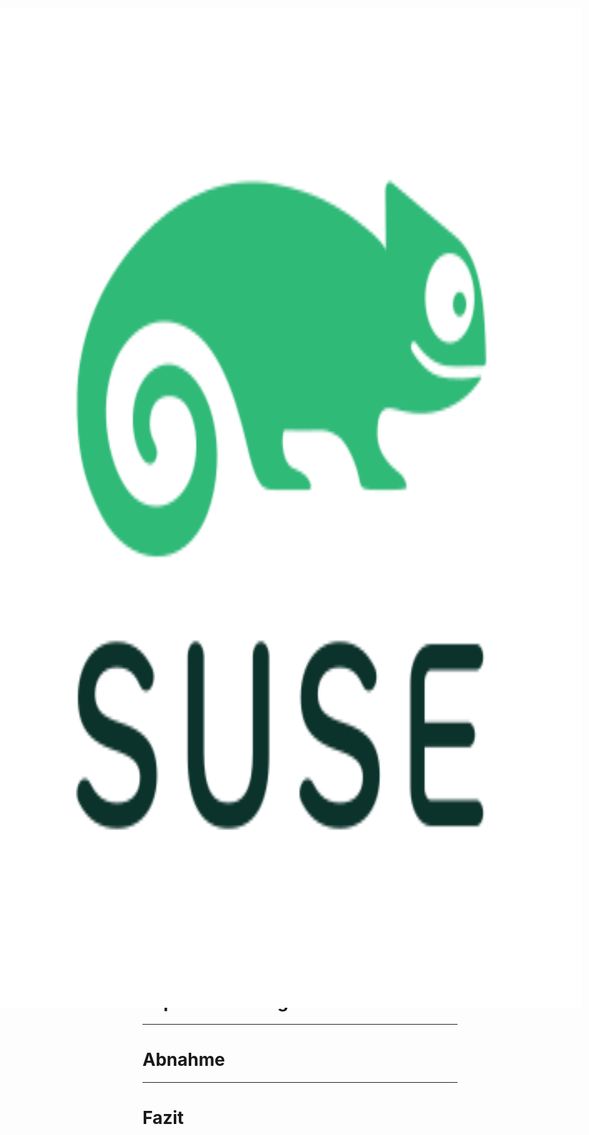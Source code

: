 ```yaml
---
marp: true
theme: default
backgroundImage:
paginate: true
---
```


<!-- Some CSS styling for the page numbers. Ignore this. -->
<style>
section::after {
 content: attr(data-marpit-pagination) '/' attr(data-marpit-pagination-total);
}
</style>

<!-- More styling for image positions. -->
<style>
img[alt~="top-right"] {
  position: absolute;
  top: 30px;
  right: 30px;
  height: 10%
}
</style>

<style>
img[alt~="top-right-med"] {
  position: absolute;
  top: 30px;
  right: 30px;
  height: 25%
}
</style>

<style>
img[alt~="top-right-big"] {
  position: absolute;
  top: 30px;
  right: 30px;
  height: 40%
}
</style>

<style>
img[alt~="top-center-big"] {
  position: relative;
  top: 30px;
  height: 40%;
  margin: auto;
}
</style>

<style>
img[alt~="top-left"] {
  position: absolute;
  top: 30px;
  left: 30px;
  height: 10%
}
</style>

<style>
img[alt~="top-left-med"] {
  position: absolute;
  top: 30px;
  left: 30px;
  height: 25%
}
</style>

<style>
img[alt~="top-left-big"] {
  position: absolute;
  top: 30px;
  left: 30px;
  height: 40%
}
</style>

<style>
img[alt~="bottom-right"] {
  position: absolute;
  bottom: 30px;
  right: 30px;
  height: 10%
}
</style>

<style>
img[alt~="bottom-left"] {
  position: absolute;
  bottom: 30px;
  left: 30px;
  height: 10%
}
</style>

<!-- paginate: skip -->

<center>
<h1>Entwicklung eines FAT-Dateisystemtreibers im Linux Userspace</h1>


Christopher Hock
12.02.2025
</center>

![top-center-big](../assets/images/SUSE_Logo-vert_L_Green-pos_sRGB.svg)


<!-- _footer: "Slides
https://github.com/ByteOtter/talks/tree/main/cic_exam/ \n  © 2025 by Christopher Hock. Licensed under CC BY-NC-SA 4.0"
-->

---

# Index

1. Projektumfeld
2. Problemstellung
3. Projektziel
4. Projektplanung
5. Entwurf
6. Implementierung
7. Abnahme
8. Fazit

<!-- _footer: "© 2025 by Christopher Hock. Licensed under CC BY-NC-SA 4.0"
-->

---

<!-- paginate: true -->

# Projektumfeld

## SUSE

- Mehr als 2000 Mitarbeiter*innen in 21 Ländern
- Entwickelt Betriebssystemlösungen basierend auf eigener Linux-Distribution SUSE Linux
- Einnahmen durch Support-Verträge
- Kernel Storage & Networking Team

![top-right-big 50%](../assets/images/SUSE_Logo-vert_L_Green-pos_sRGB.svg)

<!-- _footer: "© 2025 by Christopher Hock. Licensed under CC BY-NC-SA 4.0"
-->

---

# Problemstellung

<!-- _footer: "© 2025 by Christopher Hock. Licensed under CC BY-NC-SA 4.0"
-->

---

# Projektziel

<!-- _footer: "© 2025 by Christopher Hock. Licensed under CC BY-NC-SA 4.0"
-->

---

# Projektplanung

<!-- _footer: "© 2025 by Christopher Hock. Licensed under CC BY-NC-SA 4.0"
-->

---

# Entwurf

<!-- _footer: "© 2025 by Christopher Hock. Licensed under CC BY-NC-SA 4.0"
-->

---

# Implementierung

<!-- _footer: "© 2025 by Christopher Hock. Licensed under CC BY-NC-SA 4.0"
-->

---

# Abnahme

<!-- _footer: "© 2025 by Christopher Hock. Licensed under CC BY-NC-SA 4.0"
-->

---

# Fazit

<!-- _footer: "© 2025 by Christopher Hock. Licensed under CC BY-NC-SA 4.0"
-->